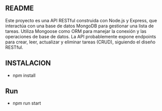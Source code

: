 ## README
Este proyecto es una API RESTful construida con Node.js y Express, que interactúa con una base de datos MongoDB para gestionar una lista de tareas. Utiliza Mongoose como ORM para manejar la conexión y las operaciones de base de datos. La API probablemente expone endpoints para crear, leer, actualizar y eliminar tareas (CRUD), siguiendo el diseño RESTful.
## INSTALACION
* npm install
 
## Run
* npm run start
